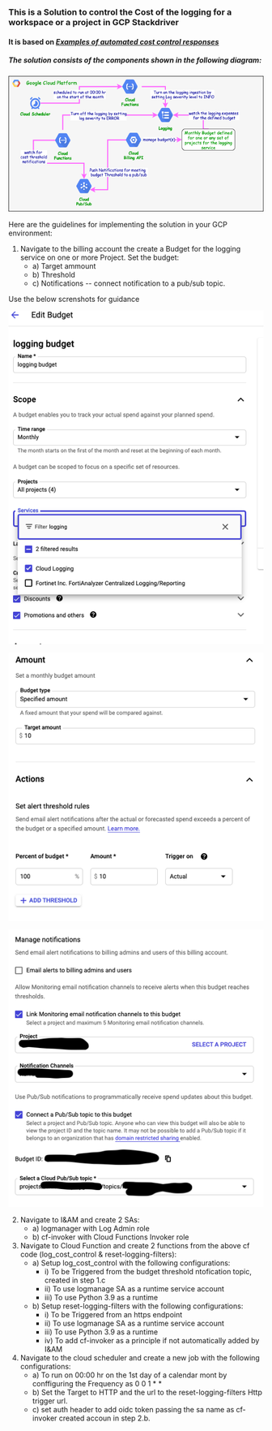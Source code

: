 ### This is a Solution to control the Cost of the logging for a workspace or a project in GCP Stackdriver 
#### It is based on  ***[Examples of automated cost control responses](https://cloud.google.com/billing/docs/how-to/notify)***
##### The solution consists of the components shown in the following diagram:

![solution high level blueprint](GCP-solutions.png)

Here are the guidelines for implementing the solution in your GCP environment:

1. Navigate to the billing account the create a Budget for the logging service on one or more Project. Set the budget:
    - a) Target ammount
    - b) Threshold
    - c) Notifications -- connect notification to a pub/sub topic.

Use the below screnshots for guidance

![Billing Budget Configurations](Billing-budget-config1.png)

![Billing Budget Configurations](Billing-budget-config2.png)

![Billing Budget Configurations](Billing-budget-config3.png)

2. Navigate to I&AM and create 2 SAs:
    - a) logmanager with Log Admin role
    - b) cf-invoker with Cloud Functions Invoker role
3. Navigate to Cloud Function and create 2 functions from the above cf code (log_cost_control & reset-logging-filters):
    - a) Setup log_cost_control with the following configurations:
        - i)   To be Triggered from the budget threshold ntofication topic, created in step 1.c
        - ii)  To use logmanage SA as a runtime service account
        - iii) To use Python 3.9 as a runtime  
    - b) Setup  reset-logging-filters with the following configurations:
        - i)   To be Triggered from an https endpoint
        - ii)  To use logmanage SA as a runtime service account
        - iii) To use Python 3.9 as a runtime
        - iv)  To add cf-invoker as a principle if not automatically added by I&AM
4. Navigate to the cloud scheduler and create a new job with the following configurations:
    - a) To run on 00:00 hr on the 1st day of a calendar mont by conffiguring the Frequency as 0 0 1 * *
    - b) Set the Target to HTTP and the url to the reset-logging-filters Http trigger url.
    - c) set auth header to add oidc token passing the sa name as cf-invoker created accoun in step 2.b.

